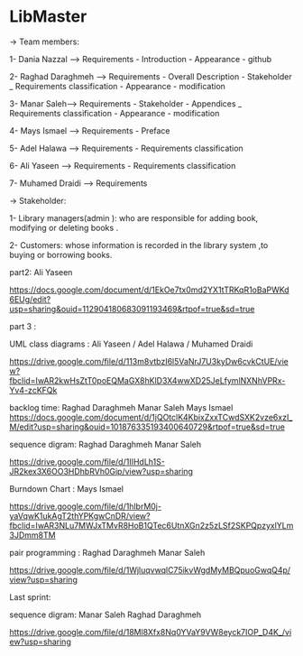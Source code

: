 # LibMaster

-> Team members:

1- Dania Nazzal --> Requirements  -  Introduction  - Appearance  -  github

2- Raghad Daraghmeh --> Requirements  -  Overall Description  -  Stakeholder  _  Requirements classification  -  Appearance  - modification

3- Manar Saleh--> Requirements  -  Stakeholder  -  Appendices  _  Requirements classification  -  Appearance  -  modification

4- Mays Ismael --> Requirements  -  Preface  

5- Adel Halawa --> Requirements  -  Requirements classification

6- Ali Yaseen --> Requirements  -  Requirements classification

7- Muhamed Draidi --> Requirements  



-> Stakeholder:

1- Library managers(admin ): who are responsible for adding book, modifying or deleting books .

2- Customers: whose information is recorded in the library system ,to buying or borrowing books.

part2: Ali Yaseen

https://docs.google.com/document/d/1EkOe7tx0md2YX1tTRKqR1oBaPWKd6EUg/edit?usp=sharing&ouid=112904180683091193469&rtpof=true&sd=true

part 3 : 

UML class diagrams : Ali Yaseen / Adel Halawa / Muhamed Draidi

https://drive.google.com/file/d/113m8vtbzI6l5VaNrJ7U3kyDw6cvkCtUE/view?fbclid=IwAR2kwHsZtT0poEQMaGX8hKlD3X4wwXD25JeLfymlNXNhVPRx-Yv4-zcKFQk


backlog time:   Raghad Daraghmeh   Manar Saleh   Mays Ismael
https://docs.google.com/document/d/1jQOtclK4KbixZxxTCwdSXK2vze6xzI_M/edit?usp=sharing&ouid=101876335193400640729&rtpof=true&sd=true



sequence digram: Raghad Daraghmeh   Manar Saleh

https://drive.google.com/file/d/1IIHdLh1S-JR2kex3X6OO3HDhbRVh0Gip/view?usp=sharing

Burndown Chart : Mays Ismael

https://drive.google.com/file/d/1hlbrM0j-yaVqwK1ukAgT2thYPKgwCnDR/view?fbclid=IwAR3NLu7MWJxTMvR8HoB1QTec6UtnXGn2z5zLSf2SKPQpzyxlYLm3JDmm8TM

pair programming :  Raghad Daraghmeh   Manar Saleh

https://drive.google.com/file/d/1WjluqvwqlC75ikvWgdMyMBQpuoGwqQ4p/view?usp=sharing


Last sprint:

sequence digram:  Manar Saleh Raghad Daraghmeh  

https://drive.google.com/file/d/18Ml8Xfx8Nq0YVaY9VW8eyck7IOP_D4K_/view?usp=sharing





